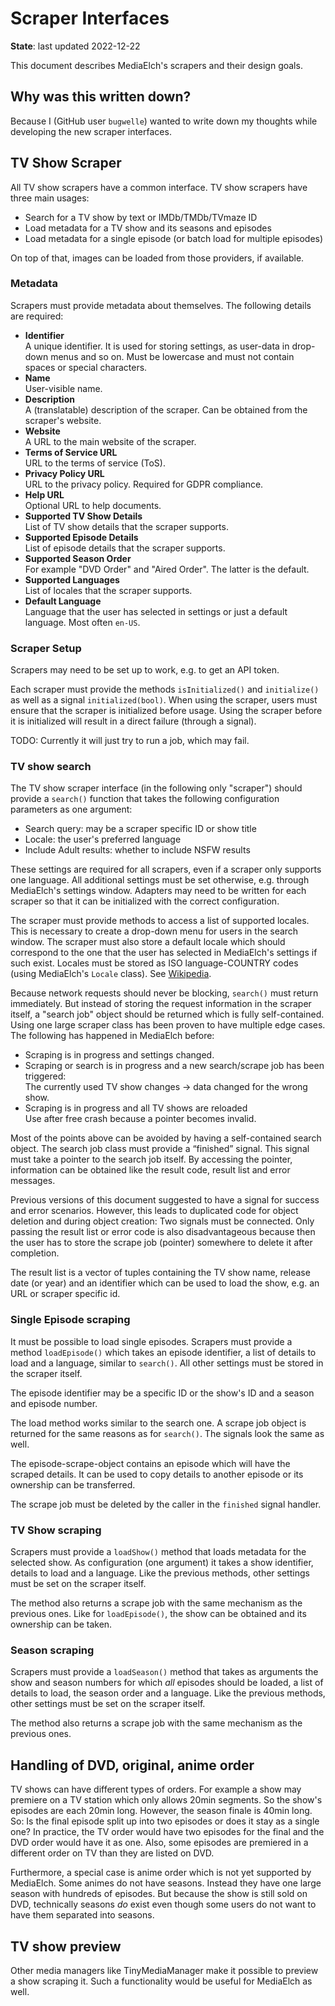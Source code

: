 # Scraper Interfaces

__State__: last updated 2022-12-22

This document describes MediaElch's scrapers and their design goals.


## Why was this written down?

Because I (GitHub user `bugwelle`) wanted to write down my thoughts while
developing the new scraper interfaces.


## TV Show Scraper

All TV show scrapers have a common interface.
TV show scrapers have three main usages:

 - Search for a TV show by text or IMDb/TMDb/TVmaze ID
 - Load metadata for a TV show and its seasons and episodes
 - Load metadata for a single episode (or batch load for multiple episodes)

On top of that, images can be loaded from those providers, if available.


### Metadata

Scrapers must provide metadata about themselves.
The following details are required:

 - __Identifier__  
   A unique identifier. It is used for storing settings, as user-data in
   drop-down menus and so on. Must be lowercase and must not contain
   spaces or special characters.
 - __Name__  
   User-visible name.
 - __Description__  
   A (translatable) description of the scraper.  Can be obtained from the
   scraper's website.
 - __Website__  
   A URL to the main website of the scraper.
 - __Terms of Service URL__  
   URL to the terms of service (ToS).
 - __Privacy Policy URL__  
   URL to the privacy policy.  Required for GDPR compliance.
 - __Help URL__  
   Optional URL to help documents.
 - __Supported TV Show Details__  
   List of TV show details that the scraper supports.
 - __Supported Episode Details__  
   List of episode details that the scraper supports.
 - __Supported Season Order__  
   For example "DVD Order" and "Aired Order".  The latter is the default.
 - __Supported Languages__  
   List of locales that the scraper supports.
 - __Default Language__  
   Language that the user has selected in settings or just a default language.
   Most often `en-US`.


### Scraper Setup

Scrapers may need to be set up to work, e.g. to get an API token.

Each scraper must provide the methods `isInitialized()` and `initialize()` as
well as a signal `initialized(bool)`.  When using the scraper, users must
ensure that the scraper is initialized before usage.  Using the scraper before
it is initialized will result in a direct failure (through a signal).

TODO: Currently it will just try to run a job, which may fail.


### TV show search

The TV show scraper interface (in the following only "scraper") should provide
a `search()` function that takes the following configuration parameters as one
argument:

 - Search query: may be a scraper specific ID or show title
 - Locale: the user's preferred language
 - Include Adult results: whether to include NSFW results

These settings are required for all scrapers, even if a scraper only supports
one language.  All additional settings must be set otherwise, e.g. through
MediaElch's settings window.  Adapters may need to be written for each scraper
so that it can be initialized with the correct configuration.

The scraper must provide methods to access a list of supported locales.  This
is necessary to create a drop-down menu for users in the search window.
The scraper must also store a default locale which should correspond to the
one that the user has selected in MediaElch's settings if such exist.
Locales must be stored as ISO language-COUNTRY codes (using MediaElch's
`Locale` class).  See [Wikipedia][wiki_locale].

Because network requests should never be blocking, `search()` must return
immediately.  But instead of storing the request information in the scraper
itself, a "search job" object should be returned which is fully self-contained.
Using one large scraper class has been proven to have multiple edge cases.
The following has happened in MediaElch before:

 - Scraping is in progress and settings changed.
 - Scraping or search is in progress and a new search/scrape job has been
   triggered:  
   The currently used TV show changes -> data changed for the wrong show.
 - Scraping is in progress and all TV shows are reloaded  
   Use after free crash because a pointer becomes invalid.

Most of the points above can be avoided by having a self-contained search
object.  The search job class must provide a “finished” signal.  This signal
must take a pointer to the search job itself.  By accessing the pointer,
information can be obtained like the result code, result list and error
messages.

Previous versions of this document suggested to have a signal for success and
error scenarios.  However, this leads to duplicated code for object deletion
and during object creation:  Two signals must be connected.  Only passing the
result list or error code is also disadvantageous because then the user has to
store the scrape job (pointer) somewhere to delete it after completion.

The result list is a vector of tuples containing the TV show name, release date
(or year) and an identifier which can be used to load the show, e.g. an URL or
scraper specific id.


### Single Episode scraping

It must be possible to load single episodes. Scrapers must provide a method
`loadEpisode()` which takes an episode identifier, a list of details to load
and a language, similar to `search()`.  All other settings must be stored in
the scraper itself.

The episode identifier may be a specific ID or the show's ID and a season and
episode number.

The load method works similar to the search one.  A scrape job object is
returned for the same reasons as for `search()`.  The signals look the same
as well.

The episode-scrape-object contains an episode which will have the scraped
details.  It can be used to copy details to another episode or its ownership
can be transferred.

The scrape job must be deleted by the caller in the `finished` signal handler.


### TV Show scraping

Scrapers must provide a `loadShow()` method that loads metadata for the
selected show.  As configuration (one argument) it takes a show identifier,
details to load and a language.  Like the previous methods, other settings
must be set on the scraper itself.

The method also returns a scrape job with the same mechanism as the previous
ones.  Like for `loadEpisode()`, the show can be obtained and its ownership
can be taken.


### Season scraping

Scrapers must provide a `loadSeason()` method that takes as arguments the
show and season numbers for which *all* episodes should be loaded, a list of
details to load, the season order and a language.  Like the previous methods,
other settings must be set on the scraper itself.

The method also returns a scrape job with the same mechanism as the previous
ones.


## Handling of DVD, original, anime order

TV shows can have different types of orders. For example a show may premiere on
a TV station which only allows 20min segments.  So the show's episodes are each
20min long.  However, the season finale is 40min long.  So: Is the final episode
split up into two episodes or does it stay as a single one?  In practice, the TV
order would have two episodes for the final and the DVD order would have it as
one.  Also, some episodes are premiered in a different order on TV than they are
listed on DVD.

Furthermore, a special case is anime order which is not yet supported by
MediaElch.  Some animes do not have seasons.  Instead they have one large season
with hundreds of episodes.  But because the show is still sold on DVD,
technically seasons *do* exist even though some users do not want to have them
separated into seasons.


## TV show preview

Other media managers like TinyMediaManager make it possible to preview a show
scraping it. Such a functionality would be useful for MediaElch as well.

[wiki_locale]: https://en.wikipedia.org/wiki/Language_localisation#Language_tags_and_codes
